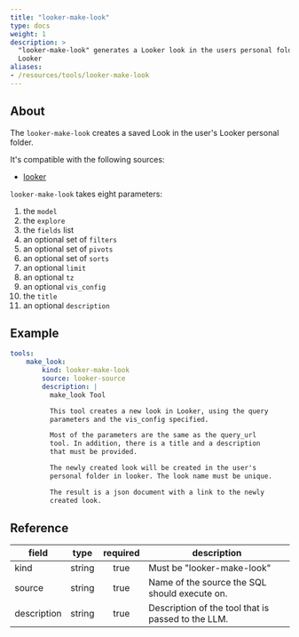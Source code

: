 ```yaml
---
title: "looker-make-look"
type: docs
weight: 1
description: >
  "looker-make-look" generates a Looker look in the users personal folder in
  Looker
aliases:
- /resources/tools/looker-make-look
---
```


## About

The `looker-make-look` creates a saved Look in the user's
Looker personal folder.

It's compatible with the following sources:

- [looker](../../sources/looker.md)

`looker-make-look` takes eight parameters:

1. the `model`
2. the `explore`
3. the `fields` list
4. an optional set of `filters`
5. an optional set of `pivots`
6. an optional set of `sorts`
7. an optional `limit`
8. an optional `tz`
9. an optional `vis_config`
10. the `title`
11. an optional `description`

## Example

```yaml
tools:
    make_look:
        kind: looker-make-look
        source: looker-source
        description: |
          make_look Tool

          This tool creates a new look in Looker, using the query
          parameters and the vis_config specified.

          Most of the parameters are the same as the query_url
          tool. In addition, there is a title and a description
          that must be provided.

          The newly created look will be created in the user's
          personal folder in looker. The look name must be unique.

          The result is a json document with a link to the newly
          created look.
```

## Reference

| **field**   |                  **type**                  | **required** | **description**                                                                                  |
|-------------|:------------------------------------------:|:------------:|--------------------------------------------------------------------------------------------------|
| kind        |                   string                   |     true     | Must be "looker-make-look"                                                                       |
| source      |                   string                   |     true     | Name of the source the SQL should execute on.                                                    |
| description |                   string                   |     true     | Description of the tool that is passed to the LLM.                                               |
